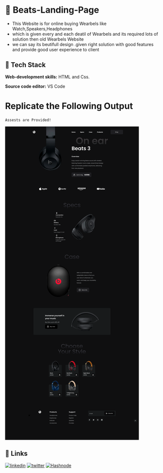 
# 🔗 Beats-Landing-Page

- This Website is for online buying Wearbels like Watch,Speakers,Headphones
- which is given every and each deatil of Wearbels and its required lots of solution then old Wearbels Website
- we can say its beutifull design .given right solution with good features and provide good user experience to client

 ## 🔗 Tech Stack

**Web-development skills:** HTML and Css.

**Source code editor:** VS Code



# Replicate the Following Output

`Assests are Provided!`

![Project 5](./Main%20Landing%20page.png)



## 🔗 Links

[![linkedin](https://img.shields.io/badge/linkedin-0A66C2?style=for-the-badge&logo=linkedin&logoColor=white)](https://www.linkedin.com/in/dipesh-joshi-2512a2162/)
[![twitter](https://img.shields.io/badge/twitter-1DA1F2?style=for-the-badge&logo=twitter&logoColor=white)](https://twitter.com/DipeshJ2310)
[![Hashnode](https://img.shields.io/badge/Hashnode-2962FF?style=for-the-badge&logo=hashnode&logoColor=white)](https://dipeshjoshi4.hashnode.dev/)
